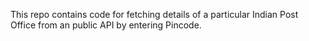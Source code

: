 This repo contains code for fetching details of a particular Indian Post Office from an public API by entering Pincode.